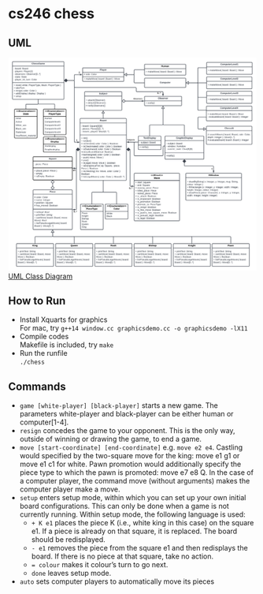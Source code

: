 # cs246 chess

## UML
<div>
  <img alt="UML" src="docs/uml.png" />
    <a href="docs/uml.png">UML Class Diagram</a>
</div>

## How to Run
- Install Xquarts for graphics</br>
For mac, try `g++14 window.cc graphicsdemo.cc -o graphicsdemo -lX11`
- Compile codes</br>
Makefile is included, try `make`
- Run the runfile</br>
`./chess`

## Commands
- `game [white-player] [black-player]` starts a new game. The parameters white-player and black-player
can be either human or computer[1-4].
- `resign` concedes the game to your opponent. This is the only way, outside of winning or drawing the game, to end a
game.
- `move [start-coordinate] [end-coordinate]` e.g. `move e2 e4`. Castling would specified by the two-square move for the king: move e1 g1 or move e1 c1 for white. Pawn promotion would additionally specify the piece type to which the pawn is promoted: move e7 e8 Q. In the case of a computer player, the command move (without arguments) makes the computer player make a move.
- `setup` enters setup mode, within which you can set up your own initial board configurations. This can only be done when a game is not currently running. Within setup mode, the following language is used:
   + `+ K e1` places the piece K (i.e., white king in this case) on the square e1. If a piece is already on that square, it is replaced. The board should be redisplayed.
   + `- e1` removes the piece from the square e1 and then redisplays the board. If there is no piece at that square, take no action.
   + `= colour` makes it colour’s turn to go next.
   + `done` leaves setup mode.
- `auto` sets computer players to automatically move its pieces
